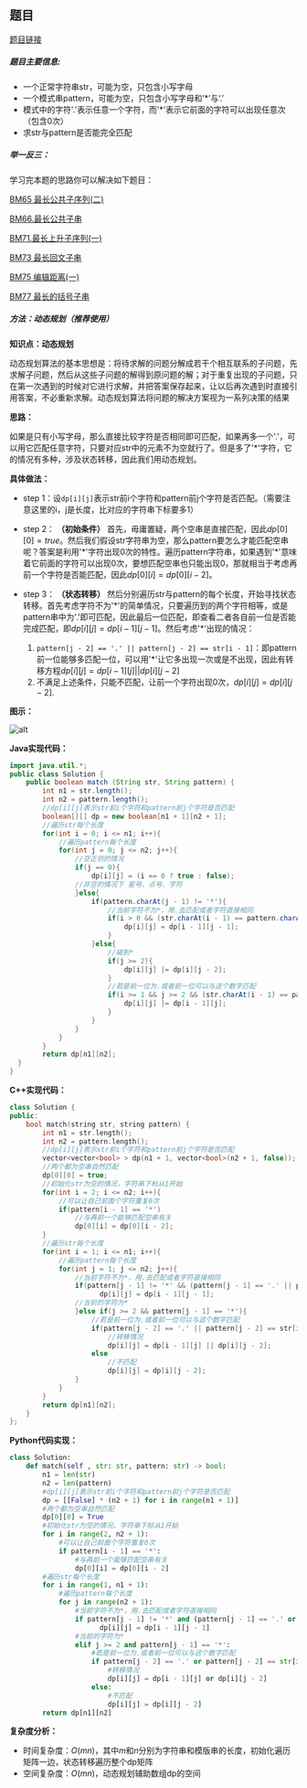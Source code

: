 ## 题目
[题目链接](https://www.nowcoder.com/practice/28970c15befb4ff3a264189087b99ad4?tpId=196&tqId=1375406&sourceUrl=/exam/oj&channenl=wgithub&fromPut=wgithub)

##### 题目主要信息:
- 一个正常字符串str，可能为空，只包含小写字母
- 一个模式串pattern，可能为空，只包含小写字母和‘*’与‘.’
- 模式中的字符'.'表示任意一个字符，而'*'表示它前面的字符可以出现任意次（包含0次）
- 求str与pattern是否能完全匹配

##### 举一反三：

学习完本题的思路你可以解决如下题目：

[BM65 最长公共子序列(二)](https://www.nowcoder.com/practice/6d29638c85bb4ffd80c020fe244baf11?tpId=295&tqId=991075)

[BM66.最长公共子串](https://www.nowcoder.com/practice/f33f5adc55f444baa0e0ca87ad8a6aac?tpId=295&tqId=991150)

[BM71.最长上升子序列(一)](https://www.nowcoder.com/practice/5164f38b67f846fb8699e9352695cd2f?tpId=295&tqId=2281434)

[BM73 最长回文子串](https://www.nowcoder.com/practice/b4525d1d84934cf280439aeecc36f4af?tpId=295&tqId=25269)

[BM75 编辑距离(一)](https://www.nowcoder.com/practice/6a1483b5be1547b1acd7940f867be0da?tpId=295&tqId=2294660)

[BM77 最长的括号子串](https://www.nowcoder.com/practice/45fd68024a4c4e97a8d6c45fc61dc6ad?tpId=295&tqId=715)

##### 方法：动态规划（推荐使用）

**知识点：动态规划**

动态规划算法的基本思想是：将待求解的问题分解成若干个相互联系的子问题，先求解子问题，然后从这些子问题的解得到原问题的解；对于重复出现的子问题，只在第一次遇到的时候对它进行求解，并把答案保存起来，让以后再次遇到时直接引用答案，不必重新求解。动态规划算法将问题的解决方案视为一系列决策的结果

**思路：**

如果是只有小写字母，那么直接比较字符是否相同即可匹配，如果再多一个'.'，可以用它匹配任意字符，只要对应str中的元素不为空就行了。但是多了'*'字符，它的情况有多种，涉及状态转移，因此我们用动态规划。

**具体做法：**

- step 1：设`dp[i][j]`表示str前i个字符和pattern前j个字符是否匹配。（需要注意这里的i，j是长度，比对应的字符串下标要多1）
- step 2： **（初始条件）** 首先，毋庸置疑，两个空串是直接匹配，因此$dp[0][0]=true$。然后我们假设str字符串为空，那么pattern要怎么才能匹配空串呢？答案是利用'\*'字符出现0次的特性。遍历pattern字符串，如果遇到'\*'意味着它前面的字符可以出现0次，要想匹配空串也只能出现0，那就相当于考虑再前一个字符是否能匹配，因此$dp[0][i] = dp[0][i - 2]$。
- step 3： **（状态转移）** 然后分别遍历str与pattern的每个长度，开始寻找状态转移。首先考虑字符不为'\*'的简单情况，只要遍历到的两个字符相等，或是pattern串中为'.'即可匹配，因此最后一位匹配，即查看二者各自前一位是否能完成匹配，即$dp[i][j] = dp[i - 1][j - 1]$。然后考虑'\*'出现的情况：
	
    1. `pattern[j - 2] == '.' || pattern[j - 2] == str[i - 1]`：即pattern前一位能够多匹配一位，可以用'\*'让它多出现一次或是不出现，因此有转移方程$dp[i][j] = dp[i - 1][j] || dp[i][j - 2]$
    2. 不满足上述条件，只能不匹配，让前一个字符出现0次，$dp[i][j] = dp[i][j - 2]$.
    

**图示：**

![alt](https://uploadfiles.nowcoder.com/images/20220219/397721558_1645241476200/183DF8D4E2E67604DA434FF48590872E)

**Java实现代码：**
```java
import java.util.*;
public class Solution {
    public boolean match (String str, String pattern) {
        int n1 = str.length();
        int n2 = pattern.length();
        //dp[i][j]表示str前i个字符和pattern前j个字符是否匹配
        boolean[][] dp = new boolean[n1 + 1][n2 + 1]; 
        //遍历str每个长度
        for(int i = 0; i <= n1; i++){  
            //遍历pattern每个长度
            for(int j = 0; j <= n2; j++){ 
                //空正则的情况
                if(j == 0){ 
                    dp[i][j] = (i == 0 ? true : false);
                //非空的情况下 星号、点号、字符
                }else{ 
                    if(pattern.charAt(j - 1) != '*'){
                        //当前字符不为*，用.去匹配或者字符直接相同
                        if(i > 0 && (str.charAt(i - 1) == pattern.charAt(j - 1) || pattern.charAt(j - 1) == '.')){
                            dp[i][j] = dp[i - 1][j - 1];
                        }
                    }else{
                        //碰到*
                        if(j >= 2){
                            dp[i][j] |= dp[i][j - 2];
                        }
                        //若是前一位为.或者前一位可以与这个数字匹配
                        if(i >= 1 && j >= 2 && (str.charAt(i - 1) == pattern.charAt(j - 2) || pattern.charAt(j - 2) == '.')){
                            dp[i][j] |= dp[i - 1][j];
                        }
                    }
                }
            }
        }
        return dp[n1][n2];
  }
}
```
**C++实现代码：**
```cpp
class Solution {
public:
    bool match(string str, string pattern) {
        int n1 = str.length();
        int n2 = pattern.length();
        //dp[i][j]表示str前i个字符和pattern前j个字符是否匹配
        vector<vector<bool> > dp(n1 + 1, vector<bool>(n2 + 1, false)); 
        //两个都为空串自然匹配
        dp[0][0] = true; 
        //初始化str为空的情况，字符串下标从1开始
        for(int i = 2; i <= n2; i++){ 
            //可以让自己前面个字符重复0次
            if(pattern[i - 1] == '*') 
                //与再前一个能够匹配空串有关
                dp[0][i] = dp[0][i - 2]; 
        }
        //遍历str每个长度
        for(int i = 1; i <= n1; i++){ 
            //遍历pattern每个长度
            for(int j = 1; j <= n2; j++){ 
                //当前字符不为*，用.去匹配或者字符直接相同
                if(pattern[j - 1] != '*' && (pattern[j - 1] == '.' || pattern[j - 1] == str[i - 1])){ 
                      dp[i][j] = dp[i - 1][j - 1];
                //当前的字符为*
                }else if(j >= 2 && pattern[j - 1] == '*'){ 
                    //若是前一位为.或者前一位可以与这个数字匹配
                    if(pattern[j - 2] == '.' || pattern[j - 2] == str[i - 1]) 
                        //转移情况
                        dp[i][j] = dp[i - 1][j] || dp[i][j - 2];  
                    else
                        //不匹配
                        dp[i][j] = dp[i][j - 2]; 
                }
            }
        }
        return dp[n1][n2];
    }
};
```
**Python代码实现：**
```Python
class Solution:
    def match(self , str: str, pattern: str) -> bool:
        n1 = len(str)
        n2 = len(pattern)
        #dp[i][j]表示str前i个字符和pattern前j个字符是否匹配
        dp = [[False] * (n2 + 1) for i in range(n1 + 1)]
        #两个都为空串自然匹配
        dp[0][0] = True 
        #初始化str为空的情况，字符串下标从1开始
        for i in range(2, n2 + 1): 
            #可以让自己前面个字符重复0次
            if pattern[i - 1] == '*': 
                #与再前一个能够匹配空串有关
                dp[0][i] = dp[0][i - 2] 
        #遍历str每个长度
        for i in range(1, n1 + 1): 
            #遍历pattern每个长度
            for j in range(n2 + 1): 
                #当前字符不为*，用.去匹配或者字符直接相同
                if pattern[j - 1] != '*' and (pattern[j - 1] == '.' or pattern[j - 1] == str[i - 1]): 
                      dp[i][j] = dp[i - 1][j - 1]
                #当前的字符为*
                elif j >= 2 and pattern[j - 1] == '*': 
                    #若是前一位为.或者前一位可以与这个数字匹配
                    if pattern[j - 2] == '.' or pattern[j - 2] == str[i - 1]: 
                        #转移情况
                        dp[i][j] = dp[i - 1][j] or dp[i][j - 2] 
                    else:
                        #不匹配
                        dp[i][j] = dp[i][j - 2] 
        return dp[n1][n2]
```

**复杂度分析：**
- 时间复杂度：$O(mn)$，其中$m$和$n$分别为字符串和模版串的长度，初始化遍历矩阵一边，状态转移遍历整个dp矩阵
- 空间复杂度：$O(mn)$，动态规划辅助数组dp的空间